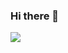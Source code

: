### Hi there 👋

 <img src="https://img.shields.io/badge/Tech%20Blog-11B48A?style=flat-square&logo=React&logoColor=white&link=https://yeonyeon.tistory.com"/>
